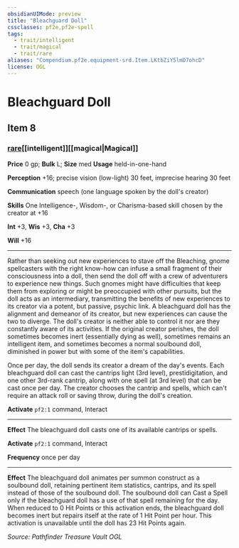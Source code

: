```yaml
---
obsidianUIMode: preview
title: "Bleachguard Doll"
cssclasses: pf2e,pf2e-spell
tags:
  - trait/intelligent
  - trait/magical
  - trait/rare
aliases: "Compendium.pf2e.equipment-srd.Item.LKtbZiY5lmD7ohcD"
license: OGL
---
```

# Bleachguard Doll
## Item 8
### [rare](rare.md "Rare Rarity Trait")[[intelligent]][[magical|Magical]]


**Price** 0 gp; 
**Bulk** L; **Size** med
**Usage** held-in-one-hand

**Perception** +16; precise vision (low-light) 30 feet, imprecise hearing 30 feet

**Communication** speech (one language spoken by the doll's creator)

**Skills** One Intelligence-, Wisdom-, or Charisma-based skill chosen by the creator at +16

**Int** +3, **Wis** +3, **Cha** +3

**Will** +16

* * *

Rather than seeking out new experiences to stave off the Bleaching, gnome spellcasters with the right know-how can infuse a small fragment of their consciousness into a doll, then send the doll off with a crew of adventurers to experience new things. Such gnomes might have difficulties that keep them from exploring or might be preoccupied with other pursuits, but the doll acts as an intermediary, transmitting the benefits of new experiences to its creator via a potent, but passive, psychic link. A bleachguard doll has the alignment and demeanor of its creator, but new experiences can cause the two to diverge. The doll's creator is neither able to control it nor are they constantly aware of its activities. If the original creator perishes, the doll sometimes becomes inert (essentially dying as well), sometimes remains an intelligent item, and sometimes becomes a normal soulbound doll, diminished in power but with some of the item's capabilities.

Once per day, the doll sends its creator a dream of the day's events. Each bleachguard doll can cast the cantrips light (3rd level), prestidigitation, and one other 3rd-rank cantrip, along with one spell (at 3rd level) that can be cast once per day. The creator chooses the cantrip and spells, which can't require an attack roll or saving throw, during the doll's creation.

**Activate** `pf2:1` command, Interact

* * *

**Effect** The bleachguard doll casts one of its available cantrips or spells.

**Activate** `pf2:1` command, Interact

**Frequency** once per day

* * *

**Effect** The bleachguard doll animates per summon construct as a soulbound doll, retaining pertinent item statistics, cantrips, and its spell instead of those of the soulbound doll. The soulbound doll can Cast a Spell only if the bleachguard doll has a use of that spell remaining for the day. When reduced to 0 Hit Points or this activation ends, the bleachguard doll becomes inert but repairs itself at the rate of 1 Hit Point per hour. This activation is unavailable until the doll has 23 Hit Points again.

*Source: Pathfinder Treasure Vault*
*OGL*